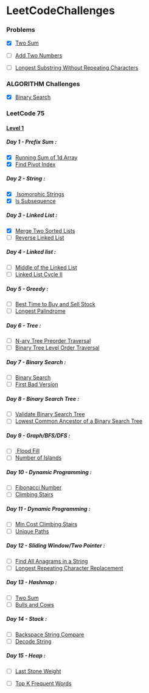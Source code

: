 # LeetCodeChallenges

### Problems

- [x] [Two Sum](https://leetcode.com/problems/two-sum/)

- [ ] [Add Two Numbers](https://leetcode.com/problems/add-two-numbers/)

- [ ] [Longest Substring Without Repeating Characters](https://leetcode.com/problems/longest-substring-without-repeating-characters/)

### ALGORITHM Challenges

- [x] [Binary Search](https://github.com/aysedemirel/LeetCodeChallenges/blob/master/src/leetcode/algorithm/BinarySearch.java)

### LeetCode 75

#### [Level 1](https://leetcode.com/study-plan/leetcode-75/?progress=j7zaj9d)

##### Day 1 - Prefix Sum :

- [x] [Running Sum of 1d Array](https://leetcode.com/problems/running-sum-of-1d-array/)
- [x] [Find Pivot Index](https://leetcode.com/problems/find-pivot-index/)

##### Day 2 - String :

- [x] [ Isomorphic Strings](https://leetcode.com/problems/isomorphic-strings/)
- [x] [Is Subsequence](https://leetcode.com/problems/is-subsequence/)

##### Day 3 - Linked List :

- [x] [Merge Two Sorted Lists](https://leetcode.com/problems/merge-two-sorted-lists/)
- [ ] [Reverse Linked List](https://leetcode.com/problems/reverse-linked-list/)

##### Day 4 - Linked list :

- [ ] [Middle of the Linked List](https://leetcode.com/problems/middle-of-the-linked-list/)
- [ ] [Linked List Cycle II](https://leetcode.com/problems/linked-list-cycle-ii/)

##### Day 5 - Greedy :

- [ ] [Best Time to Buy and Sell Stock](https://leetcode.com/problems/best-time-to-buy-and-sell-stock/)
- [ ] [Longest Palindrome](https://leetcode.com/problems/longest-palindrome/)

##### Day 6 - Tree :

- [ ] [N-ary Tree Preorder Traversal](https://leetcode.com/problems/n-ary-tree-preorder-traversal/)
- [ ] [Binary Tree Level Order Traversal](https://leetcode.com/problems/binary-tree-level-order-traversal/)

##### Day 7 - Binary Search :

- [ ] [Binary Search](https://leetcode.com/problems/binary-search/)
- [ ] [First Bad Version](https://leetcode.com/problems/first-bad-version/)

##### Day 8 - Binary Search Tree :

- [ ] [Validate Binary Search Tree](https://leetcode.com/problems/validate-binary-search-tree/)
- [ ] [Lowest Common Ancestor of a Binary Search Tree](https://leetcode.com/problems/lowest-common-ancestor-of-a-binary-search-tree/)

##### Day 9 - Graph/BFS/DFS :

- [ ] [ Flood Fill](https://leetcode.com/problems/flood-fill/)
- [ ] [Number of Islands](https://leetcode.com/problems/number-of-islands/)

##### Day 10 - Dynamic Programming :

- [ ] [Fibonacci Number](https://leetcode.com/problems/fibonacci-number/)
- [ ] [Climbing Stairs](https://leetcode.com/problems/climbing-stairs/)

##### Day 11 - Dynamic Programming :

- [ ] [Min Cost Climbing Stairs](https://leetcode.com/problems/min-cost-climbing-stairs/)
- [ ] [Unique Paths](https://leetcode.com/problems/unique-paths/)

##### Day 12 - Sliding Window/Two Pointer : 

- [ ] [Find All Anagrams in a String](https://leetcode.com/problems/find-all-anagrams-in-a-string/)
- [ ] [Longest Repeating Character Replacement](https://leetcode.com/problems/longest-repeating-character-replacement/)

##### Day 13 - Hashmap : 

- [ ] [Two Sum](https://leetcode.com/problems/two-sum/)
- [ ] [Bulls and Cows](https://leetcode.com/problems/bulls-and-cows/)

##### Day 14 - Stack : 

- [ ] [Backspace String Compare](https://leetcode.com/problems/backspace-string-compare/)
- [ ] [Decode String](https://leetcode.com/problems/decode-string/)

##### Day 15 - Heap : 

- [ ] [Last Stone Weight](https://leetcode.com/problems/last-stone-weight/)
- [ ] [Top K Frequent Words](https://leetcode.com/problems/top-k-frequent-words/)


